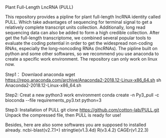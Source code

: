Plant Full-Length LncRNA (PULL) 

This repository provides a pipline for plant full-length lncRNA identity called PULL. Which take advantages of sequencing for terminal signal to get a relatively complete transcript units collection. Additionally, long read sequencing data can also be added to form a high credible collection. After get the full-length transcriptome, we combined several popular tools to evaluate the coding potential in order to get the widespread non-coding RNAs, especially the long-noncoding RNAs (lncRNAs). The pipline built on python and some other softwares, so we recommend you use anaconda to create a specific work environment. The repository can only work on linux now.

Step1： Downlaod anaconda
wget https://repo.anaconda.com/archive/Anaconda2-2018.12-Linux-x86_64.sh
sh Anaconda2-2018.12-Linux-x86_64.sh

Step2: Creat a new python3 work environment
conda create -n Py3_pull -c bioconda --file requirements_py3.txt python=3

Step3: Installation of PULL
git clone https://github.com/cotton-lab/PULL.git 
Unpack the compressed file, then PULL is ready for use!

Besides, here are also some softwares you are supposed to installed already.
ncbi-blast(v2.7.1+) 
stringtie(v1.3.4d) 
R(v3.4.2) 
CAGEr(v1.22.3)

